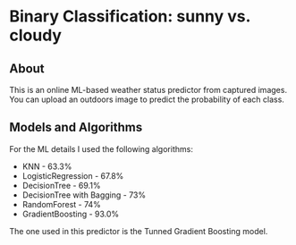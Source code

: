 # Binary Classification: sunny vs. cloudy

## About

This is an online ML-based weather status predictor from captured images.
You can upload an outdoors image to predict the probability of each class.

## Models and Algorithms

For the ML details I used the following algorithms:

- KNN \- 63.3%
- LogisticRegression \- 67.8%
- DecisionTree \- 69.1%
- DecisionTree with Bagging \- 73%
- RandomForest \- 74%
- GradientBoosting \- 93.0%

The one used in this predictor is the Tunned Gradient Boosting model.
